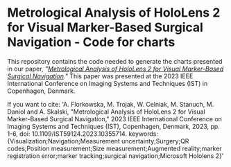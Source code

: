 # Metrological  Analysis of HoloLens 2 for Visual Marker-Based Surgical Navigation - Code for charts
This repository contains the code needed to generate the charts presented in our paper, *"[Metrological Analysis of HoloLens 2 for Visual Marker-Based Surgical Navigation](https://ieeexplore.ieee.org/document/10355714)."* This paper was presented at the 2023 IEEE International Conference on Imaging Systems and Techniques (IST) in Copenhagen, Denmark.

If you want to cite:  'A. Florkowska, M. Trojak, W. Celniak, M. Stanuch, M. Daniol and A. Skalski, "Metrological Analysis of HoloLens 2 for Visual Marker-Based Surgical Navigation," 2023 IEEE International Conference on Imaging Systems and Techniques (IST), Copenhagen, Denmark, 2023, pp. 1-6, doi: 10.1109/IST59124.2023.10355714.
keywords: {Visualization;Navigation;Measurement uncertainty;Surgery;QR codes;Position measurement;Size measurement;Augmented reality;marker registration error;marker tracking;surgical navigation;Microsoft Hololens 2}'



